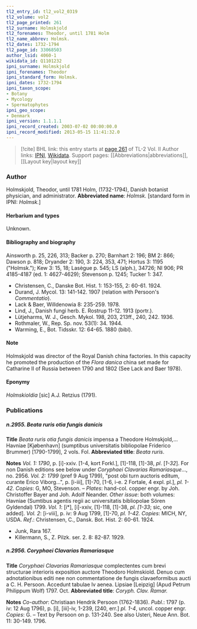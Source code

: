 ```yaml
---
tl2_entry_id: tl2_vol2_0319
tl2_volume: vol2
tl2_page_printed: 261
tl2_surname: Holmskjold
tl2_forenames: Theodor, until 1781 Holm
tl2_name_abbrev: Holmsk.
tl2_dates: 1732-1794
tl2_page_id: 33068503
author_lsid: 4060-1
wikidata_id: Q1101232
ipni_surname: Holmskjold
ipni_forenames: Theodor
ipni_standard_form: Holmsk.
ipni_dates: 1732-1794
ipni_taxon_scope: 
- Botany
- Mycology
- Spermatophytes
ipni_geo_scope: 
- Denmark
ipni_version: 1.1.1.1
ipni_record_created: 2003-07-02 00:00:00.0
ipni_record_modified: 2013-05-15 11:41:32.0
---
```


> [!cite] BHL link: this entry starts at [page 261](https://www.biodiversitylibrary.org/page/33068503) of TL-2 Vol. II
> Author links: [IPNI](https://www.ipni.org/a/4060-1), [Wikidata](https://www.wikidata.org/wiki/Q1101232). Support pages: [[Abbreviations|abbreviations]], [[Layout key|layout key]]

### Author

Holmskjold, Theodor, until 1781 Holm, (1732-1794), Danish botanist physician, and administrator. 
**Abbreviated name**: *Holmsk.* \[standard form in IPNI: *Holmsk.*\]

#### Herbarium and types

Unknown.

#### Bibliography and biography

Ainsworth p. 25, 226, 313; Backer p. 270; Barnhart 2: 196; BM 2: 866; Dawson p. 818; Dryander 2: 190, 3: 224, 353, 471; Hortus 3: 1195 ("Holmsk."); Kew 3: 15, 18; Lasègue p. 545; LS (alph.), 34726; NI 906; PR 4185-4187 (ed. 1: 4627-4629); Stevenson p. 1245; Tucker 1: 347.
- Christensen, C., Danske Bot. Hist. 1: 153-155, 2: 60-61. 1924.
- Durand, J. Mycol. 13: 141-142. 1907 (relation with Persoon's *Commentatio*).
- Lack & Baer, Willdenowia 8: 235-259. 1978.
- Lind, J., Danish fungi herb. E. Rostrup 11-12. 1913 (portr.).
- Lütjeharms, W. J., Gesch. Mykol. 198, 203, 213ff., 240, 242. 1936.
- Rothmaler, W., Rep. Sp. nov. 53(1): 34. 1944.
- Warming, E., Bot. Tidsskr. 12: 64-65. 1880 (bibl).

#### Note

Holmskjold was director of the Royal Danish china factories. In this capacity he promoted the production of the *Flora danica* china set made for Catharine II of Russia between 1790 and 1802 (See Lack and Baer 1978).

#### Eponymy

*Holmskioldia* \[sic\] A.J. Retzius (1791).

### Publications

##### n.2955. Beata ruris otia fungis danicis

**Title**
*Beata ruris otia fungis danicis* impensa a Theodore Holmskjold,... Havniae \[Kjøbenhavn\] (sumptibus universitatis bibliopolae Friderico Brummer) \[1790-1799\], 2 vols. Fol.
**Abbreviated title**: *Beata ruris*.

**Notes**
*Vol. 1: 1790*, p. \[i\]-xxiv. \[1-4, kort Forkl.\], \[1\]-118, \[1\]-38, *pl*. \[*1-32*\]. For non Danish editions see below under *Coryphaei Clavarias Ramariasque*..., no. 2956.
*Vol. 2: 1799* (pref 9 Aug 1799), "post obi turn auctoris editum, curante Erico Viborg...", p. \[i-iii\], \[1\]-70, \[1-6, i-e. 2 Fortale, 4 expl. pl.\], *pl. 1-42.*
*Copies*: G, MO, Stevenson. – *Plates*: hand-col. copper engr. by Joh. Christoffer Bayer and Joh. Adolf Neander.
*Other issue*: both volumes: Havniae (Sumtibus agentis regii ac universitatis bibliopolae Sören Gyldendal) 1799.
*Vol. 1*: \[i\*\], \[i\]-xxiv, \[1\]-118, \[1\]-38, *pl. \[1-33*; sic, one added\].
*Vol. 2*: \[i-viii\], p. iv: 9 Aug 1799, \[1\]-70, *pl. 1-42.*
*Copies*: MICH, NY, USDA.
*Ref*.: Christensen, C., Dansk. Bot. Hist. 2: 60-61. 1924.
- Junk, Rara 167.
- Killermann, S., Z. Pilzk. ser. 2. 8: 82-87. 1929.

##### n.2956. Coryphaei Clavarias Ramariasque

**Title**
*Coryphaei Clavarias Ramariasque* complectentes cum brevi structurae interioris exposition auctore Theodoro Holmskiold. Denuo cum adnotationibus editi nee non commentatione de fungis clavaeformibus aucti a C. H. Persoon. Accedunt tabulae lv aenea. Lipsiae \[Leipzig\] (Apud Petrum Philippum Wolf) 1797. Oct.
**Abbreviated title**: *Coryph. Clav. Ramar.*

**Notes**
*Co-author*: Christiaan Hendrik Persoon (1762-1836).
*Publ*.: 1797 (p. iv: 12 Aug 1796), p. \[i\], \[iii\]-iv, 1-239, \[240, err.\] *pl. 1-4*, uncol. copper engr.
*Copies*: G. – Text by Persoon on p. 131-240. See also Usteri, Neue Ann. Bot. 11: 30-149. 1796.

